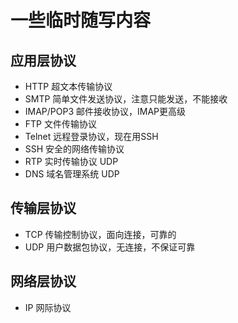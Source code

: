 # 一些临时随写内容

## 应用层协议

- HTTP 超文本传输协议
- SMTP 简单文件发送协议，注意只能发送，不能接收
- IMAP/POP3 邮件接收协议，IMAP更高级
- FTP 文件传输协议
- Telnet 远程登录协议，现在用SSH
- SSH 安全的网络传输协议
- RTP 实时传输协议 UDP
- DNS 域名管理系统 UDP

## 传输层协议

- TCP 传输控制协议，面向连接，可靠的
- UDP 用户数据包协议，无连接，不保证可靠

## 网络层协议

- IP 网际协议
